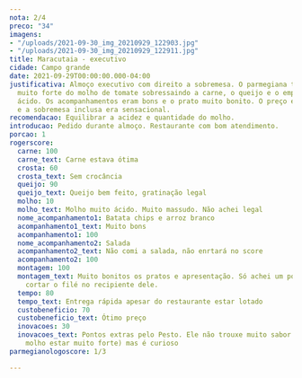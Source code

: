 ```yaml
---
nota: 2/4
preco: "34"
imagens:
- "/uploads/2021-09-30_img_20210929_122903.jpg"
- "/uploads/2021-09-30_img_20210929_122911.jpg"
title: Maracutaia - executivo
cidade: Campo grande
date: 2021-09-29T00:00:00.000-04:00
justificativa: Almoço executivo com direito a sobremesa. O parmegiana tinha um gosto
  muito forte do molho de tomate sobressaindo a carne, o queijo e o empanado. Muito
  ácido. Os acompanhamentos eram bons e o prato muito bonito. O preço é muito atrativo
  e a sobremesa inclusa era sensacional.
recomendacao: Equilibrar a acidez e quantidade do molho.
introducao: Pedido durante almoço. Restaurante com bom atendimento.
porcao: 1
rogerscore:
  carne: 100
  carne_text: Carne estava ótima
  crosta: 60
  crosta_text: Sem crocância
  queijo: 90
  queijo_text: Queijo bem feito, gratinação legal
  molho: 10
  molho_text: Molho muito ácido. Muito massudo. Não achei legal
  nome_acompanhamento1: Batata chips e arroz branco
  acompanhamento1_text: Muito bons
  acompanhamento1: 100
  nome_acompanhamento2: Salada
  acompanhamento2_text: Não comi a salada, não enrtará no score
  acompanhamento2: 100
  montagem: 100
  montagem_text: Muito bonitos os pratos e apresentação. Só achei um pouco difícil
    cortar o filé no recipiente dele.
  tempo: 80
  tempo_text: Entrega rápida apesar do restaurante estar lotado
  custobeneficio: 70
  custobeneficio_text: Ótimo preço
  inovacoes: 30
  inovacoes_text: Pontos extras pelo Pesto. Ele não trouxe muito sabor (devido ao
    molho estar muito forte) mas é curioso
parmegianologoscore: 1/3

---
```


